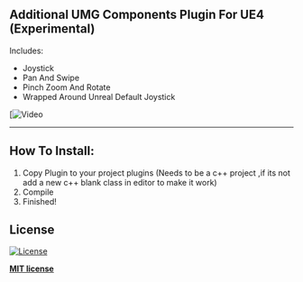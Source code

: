 ##  Additional UMG Components Plugin For UE4 (Experimental)

Includes:

- Joystick
- Pan And Swipe 
- Pinch Zoom And Rotate 
- Wrapped Around Unreal Default Joystick

[![Video](https://yt-embed.herokuapp.com/embed?v=GQbN8Res764)

---

## How To Install:

1. Copy Plugin to your project plugins (Needs to be a c++ project ,if its not add a new c++ blank class in editor to make it work)
2. Compile 
3. Finished!

## License 

[![License](http://img.shields.io/:license-mit-blue.svg?style=flat-square)](http://badges.mit-license.org)

**[MIT license](http://opensource.org/licenses/mit-license.php)**